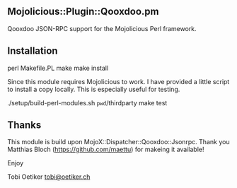 Mojolicious::Plugin::Qooxdoo.pm 
-------------------------------

Qooxdoo JSON-RPC support for the Mojolicious Perl framework.

Installation
------------

  perl Makefile.PL
  make
  make install

Since this module requires Mojolicious to work. I have provided
a little script to install a copy locally. This is especially
useful for testing.

  ./setup/build-perl-modules.sh `pwd`/thirdparty
  make test

Thanks
------
This module is build upon  MojoX::Dispatcher::Qooxdoo::Jsonrpc.
Thank you Matthias Bloch (https://github.com/maettu) for makeing it
available!


Enjoy

Tobi Oetiker <tobi@oetiker.ch>
